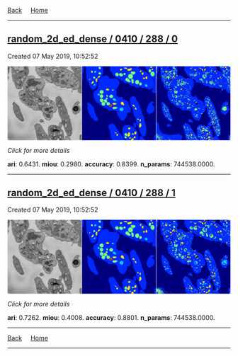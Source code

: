 
[Back](..)&nbsp;&nbsp;&nbsp;&nbsp;&nbsp;[Home](https://leapmanlab.github.io/snapshots)

---

<div class="summary"><a href="0"><h2>random_2d_ed_dense / 0410 / 288 / 0</h2></a><p>Created 07 May 2019, 10:52:52
</p><a href="0"><img src="0/media/summary.png" align="center"></a><p>
<i>Click for more details</i>
</p></div>

**ari**: 0.6431. **miou**: 0.2980. **accuracy**: 0.8399. **n_params**: 744538.0000. 

---

<div class="summary"><a href="1"><h2>random_2d_ed_dense / 0410 / 288 / 1</h2></a><p>Created 07 May 2019, 10:52:52
</p><a href="1"><img src="1/media/summary.png" align="center"></a><p>
<i>Click for more details</i>
</p></div>

**ari**: 0.7262. **miou**: 0.4008. **accuracy**: 0.8801. **n_params**: 744538.0000. 

---

[Back](..)&nbsp;&nbsp;&nbsp;&nbsp;&nbsp;[Home](https://leapmanlab.github.io/snapshots)

---